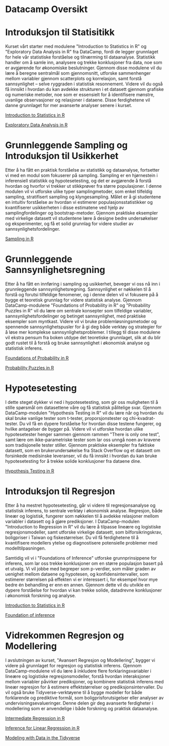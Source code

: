 # Datacamp Oversikt

# Introduksjon til Statisitikk
Kurset vårt starter med modulene "Introduction to Statistics in R" og "Exploratory Data Analysis in R" fra DataCamp, fordi de legger grunnlaget for hele vår statistiske forståelse og tilnærming til dataanalyse. Statistikk handler om å samle inn, analysere og trekke konklusjoner fra data, noe som er avgjørende for økonomiske beslutninger. Gjennom disse modulene vil du lære å beregne sentralmål som gjennomsnitt, utforske sammenhenger mellom variabler gjennom scatterplots og korrelasjon, samt forstå sannsynlighet – selve ryggraden i statistisk resonnement. Videre vil du også få innsikt i hvordan du kan avdekke strukturen i et datasett gjennom grafiske og numeriske metoder, noe som er essensielt for å identifisere mønstre, uvanlige observasjoner og relasjoner i dataene. Disse ferdighetene vil danne grunnlaget for mer avanserte analyser senere i kurset.

[Introduction to Statistics in R](https://app.datacamp.com/learn/courses/introduction-to-statistics-in-r)

[Exploratory Data Analysis in R](https://app.datacamp.com/learn/courses/exploratory-data-analysis-in-r)

# Grunnleggende Sampling og Introduksjon til Usikkerhet
Etter å ha fått en praktisk forståelse av statistikk og dataanalyse, fortsetter vi med en modul som fokuserer på sampling. Sampling er en hjørnestein i inferensiell statistikk og hypotesetesting, og det er avgjørende å forstå hvordan og hvorfor vi trekker ut stikkprøver fra større populasjoner. I denne modulen vil vi utforske ulike typer samplingmetoder, som enkel tilfeldig sampling, stratifisert sampling og klyngesampling. Målet er å gi studentene en intuitiv forståelse av hvordan vi estimerer populasjonsstatistikker og kvantifiserer usikkerheten i disse estimatene ved hjelp av samplingfordelinger og bootstrap-metoder. Gjennom praktiske eksempler med virkelige datasett vil studentene lære å designe bedre undersøkelser og eksperimenter, og få et solid grunnlag for videre studier av sannsynlighetsfordelinger.

[Sampling in R](https://app.datacamp.com/learn/courses/sampling-in-r)

# Grunnleggende Sannsynlighetsregning
Etter å ha fått en innføring i sampling og usikkerhet, beveger vi oss nå inn i grunnleggende sannsynlighetsregning. Sannsynlighet er nøkkelen til å forstå og forutsi tilfeldige fenomener, og i denne delen vil vi fokusere på å bygge et teoretisk grunnlag for videre statistisk analyse. Gjennom DataCamp-modulene "Foundations of Probability in R" og "Probability Puzzles in R" vil du lære om sentrale konsepter som tilfeldige variabler, sannsynlighetsfordelinger og betinget sannsynlighet, med praktiske eksempler som myntkast. Videre vil vi bruke problemløsningsmetoder og spennende sannsynlighetspusler for å gi deg både verktøy og strategier for å løse mer komplekse sannsynlighetsproblemer. I tillegg til disse modulene vil ekstra pensum fra boken utdype det teoretiske grunnlaget, slik at du blir godt rustet til å forstå og bruke sannsynlighet i økonomisk analyse og statistisk inferens.

[Foundations of Probability in R](https://app.datacamp.com/learn/courses/foundations-of-probability-in-r)

[Probability Puzzles in R](https://app.datacamp.com/learn/courses/probability-puzzles-in-r)

# Hypotesetesting 
I dette steget dykker vi ned i hypotesetesting, som gir oss muligheten til å stille spørsmål om datasettene våre og få statistisk pålitelige svar. Gjennom DataCamp-modulen "Hypothesis Testing in R" vil du lære når og hvordan du skal bruke vanlige tester som t-tester, proporsjonstester og chi-kvadrat-tester. Du vil få en dypere forståelse for hvordan disse testene fungerer, og hvilke antagelser de bygger på. Videre vil vi utforske hvordan ulike hypotesetester henger sammen gjennom rammen "There is only one test", samt lære om ikke-parametriske tester som lar oss unngå noen av kravene som tradisjonelle tester stiller. Gjennom praktiske eksempler fra faktiske datasett, som en brukerundersøkelse fra Stack Overflow og et datasett om forsinkede medisinske leveranser, vil du få innsikt i hvordan du kan bruke hypotesetesting for å trekke solide konklusjoner fra dataene dine.

[Hypothesis Testing in R](https://app.datacamp.com/learn/courses/hypothesis-testing-in-r)


# Introduksjon til Regresjon
Etter å ha mestret hypotesetesting, går vi videre til regresjonsanalyse og statistisk inferens, to sentrale verktøy i økonomisk analyse. Regresjon, både lineær og logistisk, fungerer som nøkkelen til å avdekke relasjoner mellom variabler i datasett og å gjøre prediksjoner. I DataCamp-modulen "Introduction to Regression in R" vil du lære å tilpasse lineære og logistiske regresjonsmodeller, samt utforske virkelige datasett, som bilforsikringskrav, boligpriser i Taiwan og fiskestørrelser. Du vil få ferdighetene til å kvantifisere modellers ytelse og diagnostisere potensielle problemer med modelltilpasningen.

Samtidig vil vi i "Foundations of Inference" utforske grunnprinsippene for inferens, som lar oss trekke konklusjoner om en større populasjon basert på et utvalg. Vi vil jobbe med begreper som p-verdier, som måler graden av uenighet mellom dataene og hypotesen, og konfidensintervaller, som estimerer størrelsen på effekten vi er interessert i, for eksempel hvor mye bedre én behandling er enn en annen. Gjennom dette vil du utvikle en dypere forståelse for hvordan vi kan trekke solide, datadrevne konklusjoner i økonomisk forskning og analyse.

[Introduction to Statistics in R](https://app.datacamp.com/learn/courses/introduction-to-regression-in-r)

[Foundation of inference](https://app.datacamp.com/learn/courses/foundations-of-inference-in-r)


# Vidrekommen Regresjon og Modellering
I avslutningen av kurset, "Avansert Regresjon og Modellering", bygger vi videre på grunnlaget for regresjon og statistisk inferens. Gjennom DataCamp-modulene vil du lære å inkludere flere forklaringsvariabler i lineære og logistiske regresjonsmodeller, forstå hvordan interaksjoner mellom variabler påvirker prediksjoner, og kombinere statistisk inferens med lineær regresjon for å estimere effektstørrelser og prediksjonsintervaller. Du vil også bruke Tidyverse-verktøyene til å bygge modeller for både forklarende og prediktive formål, som boligprisforutsigelser eller analyser av undervisningsevalueringer. Denne delen gir deg avanserte ferdigheter i modellering som er anvendelige i både forskning og praktisk dataanalyse.

[Intermediate Regression in R](https://app.datacamp.com/learn/courses/intermediate-regression-in-r)

[Inference for Linear Regression in R](https://app.datacamp.com/learn/courses/inference-for-linear-regression-in-r)

[Modeling with Data in the Tidyverse](https://app.datacamp.com/learn/courses/modeling-with-data-in-the-tidyverse)



